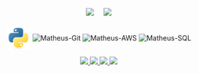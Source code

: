 <div align="center">

<div align="center" style="display: flex; justify-content: center; gap: 20px;">
  <!-- Estatísticas do GitHub -->
  <picture>
    <source
      srcset="https://github-readme-stats.vercel.app/api?username=matheuszpher&show_icons=true&theme=dark"
      media="(prefers-color-scheme: merko)"
    />
    <source
      srcset="https://github-readme-stats.vercel.app/api?username=matheuszpher&show_icons=true"
      media="(prefers-color-scheme: light), (prefers-color-scheme: no-preference)"
    />
    <img src="https://github-readme-stats.vercel.app/api?username=matheuszpher&show_icons=true" />
  </picture>

  <!-- Linguagens mais usadas -->
  <a href="https://github.com/matheuszpher">
    <img height="195em" src="https://github-readme-stats.vercel.app/api/top-langs/?username=matheuszpher&layout=compact&langs_count=16&theme=d"/>
  </a>
</div>

<div style="display: inline_block; text-align: center;"><br>
  <img align="center" alt="Matheus-Python" height="50" width="50" src="https://raw.githubusercontent.com/devicons/devicon/master/icons/python/python-original.svg">
  <img align="center" alt="Matheus-Git" height="50" width="50" src="https://cdn.jsdelivr.net/gh/devicons/devicon/icons/git/git-plain.svg">
  <img align="center" alt="Matheus-AWS" height="50" width="50" src="https://cdn.jsdelivr.net/gh/devicons/devicon@latest/icons/amazonwebservices/amazonwebservices-original-wordmark.svg">
  <img align="center" alt="Matheus-SQL" height="50" width="50" src="https://cdn.jsdelivr.net/gh/devicons/devicon@latest/icons/azuresqldatabase/azuresqldatabase-original.svg">
</div>

<p></p>

<div align="center">
  <a href="https://instagram.com/matheusovsk" target="_blank">
    <img src="https://img.shields.io/badge/-Instagram-%23E4405F?style=for-the-badge&logo=instagram&logoColor=white" target="_blank">
  </a>
  <a href="https://discord.gg/wagxzStdcR" target="_blank">
    <img src="https://img.shields.io/badge/Discord-7289DA?style=for-the-badge&logo=discord&logoColor=white" target="_blank">
  </a>
  <a href="mailto:matheus.amj003@gmail.com">
    <img src="https://img.shields.io/badge/-Gmail-%23333?style=for-the-badge&logo=gmail&logoColor=white" target="_blank">
  </a>
  <a href="https://www.linkedin.com/in/matheus-rodrigues-aa4016237" target="_blank">
    <img src="https://img.shields.io/badge/-LinkedIn-%230077B5?style=for-the-badge&logo=linkedin&logoColor=white" target="_blank">
  </a>
</div>

</div>
